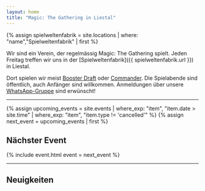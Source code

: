 ```yaml
---
layout: home
title: "Magic: The Gathering in Liestal"
---
```

{% assign spielweltenfabrik = site.locations | where: "name","Spielweltenfabrik" | first %}

Wir sind ein Verein, der regelmässig Magic: The Gathering spielt.
Jeden Freitag treffen wir uns in der [Spielweltenfabrik]({{ spielweltenfabrik.url }}) in Liestal.

Dort spielen wir meist [Booster Draft](https://magic.wizards.com/de/formats/booster-draft) oder [Commander](https://magic.wizards.com/de/formats/commander).
Die Spielabende sind öffentlich, auch Anfänger sind willkommen.
Anmeldungen über unsere [WhatsApp-Gruppe](https://chat.whatsapp.com/HQ7IINFrZB63esDNRqsIUw) sind erwünscht!

---

{% assign upcoming_events = site.events | where_exp: "item", "item.date > site.time" | where_exp: "item", "item.type != 'cancelled'" %}
{% assign next_event = upcoming_events | first %}

## Nächster Event

{% include event.html event = next_event %}

---

## Neuigkeiten
